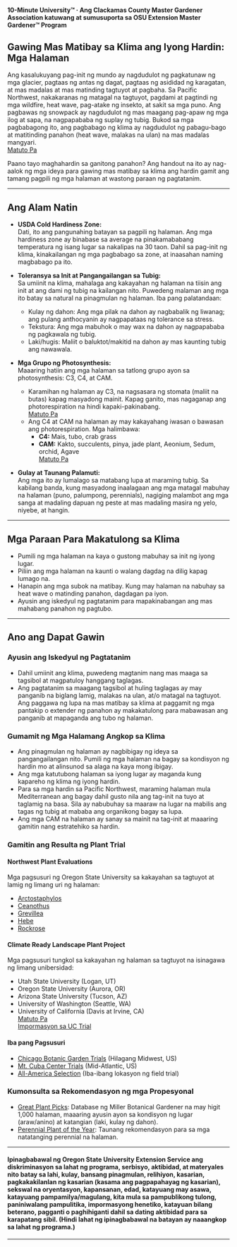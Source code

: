 #### 10-Minute University™ · Ang Clackamas County Master Gardener Association katuwang at sumusuporta sa OSU Extension Master Gardener™ Program

## Gawing Mas Matibay sa Klima ang Iyong Hardin: Mga Halaman

Ang kasalukuyang pag-init ng mundo ay nagdudulot ng pagkatunaw ng mga glacier, pagtaas ng antas ng dagat, pagtaas ng asididad ng karagatan, at mas madalas at mas matinding tagtuyot at pagbaha. Sa Pacific Northwest, nakakaranas ng matagal na tagtuyot, pagdami at pagtindi ng mga wildfire, heat wave, pag-atake ng insekto, at sakit sa mga puno. Ang pagbawas ng snowpack ay nagdudulot ng mas maagang pag-apaw ng mga ilog at sapa, na nagpapababa ng suplay ng tubig. Bukod sa mga pagbabagong ito, ang pagbabago ng klima ay nagdudulot ng pabagu-bago at matitinding panahon (heat wave, malakas na ulan) na mas madalas mangyari.  
[Matuto Pa](https://blogs.oregonstate.edu/occri/oregon-climate-assessments/)

Paano tayo maghahardin sa ganitong panahon? Ang handout na ito ay nag-aalok ng mga ideya para gawing mas matibay sa klima ang hardin gamit ang tamang pagpili ng mga halaman at wastong paraan ng pagtatanim.

---

## Ang Alam Natin

- **USDA Cold Hardiness Zone:**  
  Dati, ito ang pangunahing batayan sa pagpili ng halaman. Ang mga hardiness zone ay binabase sa average na pinakamababang temperatura ng isang lugar sa nakalipas na 30 taon. Dahil sa pag-init ng klima, kinakailangan ng mga pagbabago sa zone, at inaasahan naming magbabago pa ito.

- **Toleransya sa Init at Pangangailangan sa Tubig:**  
  Sa umiinit na klima, mahalaga ang kakayahan ng halaman na tiisin ang init at ang dami ng tubig na kailangan nito. Puwedeng malaman ang mga ito batay sa natural na pinagmulan ng halaman. Iba pang palatandaan:  
  - Kulay ng dahon: Ang mga pilak na dahon ay nagbabalik ng liwanag; ang pulang anthocyanin ay nagpapataas ng tolerance sa stress.  
  - Tekstura: Ang mga mabuhok o may wax na dahon ay nagpapababa ng pagkawala ng tubig.  
  - Laki/hugis: Maliit o baluktot/makitid na dahon ay mas kaunting tubig ang nawawala.

- **Mga Grupo ng Photosynthesis:**  
  Maaaring hatiin ang mga halaman sa tatlong grupo ayon sa photosynthesis: C3, C4, at CAM.  
  - Karamihan ng halaman ay C3, na nagsasara ng stomata (maliit na butas) kapag masyadong mainit. Kapag ganito, mas nagaganap ang photorespiration na hindi kapaki-pakinabang.  
    [Matuto Pa](https://ripe.illinois.edu/blog/difference-between-c3-and-c4-plants)  
  - Ang C4 at CAM na halaman ay may kakayahang iwasan o bawasan ang photorespiration. Mga halimbawa:  
    - **C4:** Mais, tubo, crab grass  
    - **CAM:** Kakto, succulents, pinya, jade plant, Aeonium, Sedum, orchid, Agave  
    [Matuto Pa](https://askabiologist.asu.edu/cam-plants)

- **Gulay at Taunang Palamuti:**  
  Ang mga ito ay lumalago sa matabang lupa at maraming tubig. Sa kabilang banda, kung masyadong inaalagaan ang mga matagal mabuhay na halaman (puno, palumpong, perennials), nagiging malambot ang mga sanga at madaling dapuan ng peste at mas madaling masira ng yelo, niyebe, at hangin.

---

## Mga Paraan Para Makatulong sa Klima

- Pumili ng mga halaman na kaya o gustong mabuhay sa init ng iyong lugar.
- Piliin ang mga halaman na kaunti o walang dagdag na dilig kapag lumago na.
- Hanapin ang mga subok na matibay. Kung may halaman na nabuhay sa heat wave o matinding panahon, dagdagan pa iyon.
- Ayusin ang iskedyul ng pagtatanim para mapakinabangan ang mas mahabang panahon ng pagtubo.

---

## Ano ang Dapat Gawin

### Ayusin ang Iskedyul ng Pagtatanim

- Dahil umiinit ang klima, puwedeng magtanim nang mas maaga sa tagsibol at magpatuloy hanggang taglagas.
- Ang pagtatanim sa maagang tagsibol at huling taglagas ay may panganib na biglang lamig, malakas na ulan, at/o matagal na tagtuyot. Ang paggawa ng lupa na mas matibay sa klima at paggamit ng mga pantakip o extender ng panahon ay makakatulong para mabawasan ang panganib at mapaganda ang tubo ng halaman.

### Gumamit ng Mga Halamang Angkop sa Klima

- Ang pinagmulan ng halaman ay nagbibigay ng ideya sa pangangailangan nito. Pumili ng mga halaman na bagay sa kondisyon ng hardin mo at alinsunod sa alaga na kaya mong ibigay.
- Ang mga katutubong halaman sa iyong lugar ay maganda kung kapareho ng klima ng iyong hardin.
- Para sa mga hardin sa Pacific Northwest, maraming halaman mula Mediterranean ang bagay dahil gusto nila ang tag-init na tuyo at taglamig na basa. Sila ay nabubuhay sa maaraw na lugar na mabilis ang tagas ng tubig at mababa ang organikong bagay sa lupa.
- Ang mga CAM na halaman ay sanay sa mainit na tag-init at maaaring gamitin nang estratehiko sa hardin.

### Gamitin ang Resulta ng Plant Trial

#### Northwest Plant Evaluations

Mga pagsusuri ng Oregon State University sa kakayahan sa tagtuyot at lamig ng limang uri ng halaman:

- [Arctostaphylos](https://agsci.oregonstate.edu/arctostaphylos-manzanita-evaluation-western-oregon)
- [Ceanothus](https://agsci.oregonstate.edu/ceanothus-evaluation-landscapes-western-oregon)
- [Grevillea](https://agsci.oregonstate.edu/evaluating-grevillea-western-oregon)
- [Hebe](https://agsci.oregonstate.edu/hebe-landscape-evaluation)
- [Rockrose](https://agsci.oregonstate.edu/rockrose-cistus-spp-and-halimium-spp-evaluation-western-oregon)

#### Climate Ready Landscape Plant Project

Mga pagsusuri tungkol sa kakayahan ng halaman sa tagtuyot na isinagawa ng limang unibersidad:

- Utah State University (Logan, UT)
- Oregon State University (Aurora, OR)
- Arizona State University (Tucson, AZ)
- University of Washington (Seattle, WA)
- University of California (Davis at Irvine, CA)  
  [Matuto Pa](https://botanicgardens.uw.edu/science-conservation/climate-ready-plants/)  
  [Impormasyon sa UC Trial](https://ucanr.edu/sites/UCLPIT/)

#### Iba pang Pagsusuri

- [Chicago Botanic Garden Trials](https://my.chicagobotanic.org/category/science_conservation/plant_evaluation/) (Hilagang Midwest, US)
- [Mt. Cuba Center Trials](https://mtcubacenter.org/research/trial-garden/) (Mid-Atlantic, US)
- [All-America Selection](https://all-americaselections.org/about-aas-winners/) (Iba-ibang lokasyon ng field trial)

### Kumonsulta sa Rekomendasyon ng mga Propesyonal

- [Great Plant Picks](https://greatplantpicks.org/): Database ng Miller Botanical Gardener na may higit 1,000 halaman, maaaring ayusin ayon sa kondisyon ng lugar (araw/anino) at katangian (laki, kulay ng dahon).
- [Perennial Plant of the Year](https://perennialplant.org/page/PPOY): Taunang rekomendasyon para sa mga natatanging perennial na halaman.

---

#### Ipinagbabawal ng Oregon State University Extension Service ang diskriminasyon sa lahat ng programa, serbisyo, aktibidad, at materyales nito batay sa lahi, kulay, bansang pinagmulan, relihiyon, kasarian, pagkakakilanlan ng kasarian (kasama ang pagpapahayag ng kasarian), sekswal na oryentasyon, kapansanan, edad, katayuang may asawa, katayuang pampamilya/magulang, kita mula sa pampublikong tulong, paniniwalang pampulitika, impormasyong henetiko, katayuan bilang beterano, pagganti o paghihiganti dahil sa dating aktibidad para sa karapatang sibil. (Hindi lahat ng ipinagbabawal na batayan ay naaangkop sa lahat ng programa.)
---